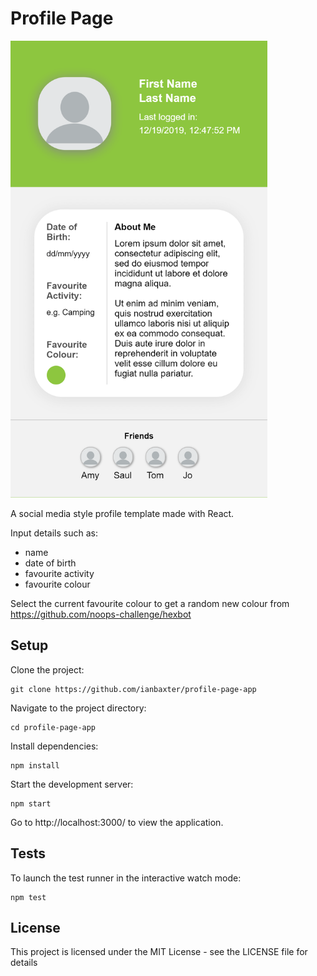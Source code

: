 # Profile Page

<img src="images/profile-page-app-screenshot.png" height="731" >

A social media style profile template made with React.

Input details such as:

- name
- date of birth
- favourite activity
- favourite colour

Select the current favourite colour to get a random new colour from https://github.com/noops-challenge/hexbot

## Setup

Clone the project:

```
git clone https://github.com/ianbaxter/profile-page-app
```

Navigate to the project directory:

```
cd profile-page-app
```

Install dependencies:

```
npm install
```

Start the development server:

```
npm start
```

Go to http://localhost:3000/ to view the application.

## Tests

To launch the test runner in the interactive watch mode:
```
npm test
```

## License

This project is licensed under the MIT License - see the LICENSE file for details
